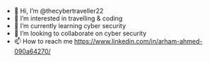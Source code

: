 - 👋 Hi, I’m @thecybertraveller22
- 👀 I’m interested in travelling & coding
- 🌱 I’m currently learning cyber security
- 💞️ I’m looking to collaborate on cyber security
- 📫 How to reach me https://www.linkedin.com/in/arham-ahmed-090a64270/

<!---
thecybertraveller22/thecybertraveller22 is a ✨ special ✨ repository because its `README.md` (this file) appears on your GitHub profile.
You can click the Preview link to take a look at your changes.
--->
